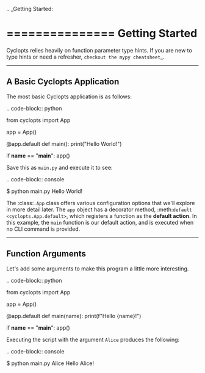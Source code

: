 .. _Getting Started:

===============
Getting Started
===============

Cyclopts relies heavily on function parameter type hints.
If you are new to type hints or need a refresher, `checkout the mypy cheatsheet`_.

----------------------------
A Basic Cyclopts Application
----------------------------

The most basic Cyclopts application is as follows:

.. code-block:: python

   from cyclopts import App

   app = App()

   @app.default
   def main():
       print("Hello World!")

   if __name__ == "__main__":
       app()

Save this as ``main.py`` and execute it to see:

.. code-block:: console

   $ python main.py
   Hello World!


The :class:`.App` class offers various configuration options that we'll explore in more detail later.
The ``app`` object has a decorator method, :meth:`default <cyclopts.App.default>`, which registers a function as the **default action**.
In this example, the ``main`` function is our default action, and is executed when no CLI command is provided.

------------------
Function Arguments
------------------
Let's add some arguments to make this program a little more interesting.

.. code-block:: python

   from cyclopts import App

   app = App()

   @app.default
   def main(name):
       print(f"Hello {name}!")

   if __name__ == "__main__":
       app()

Executing the script with the argument ``Alice`` produces the following:

.. code-block:: console

   $ python main.py Alice
   Hello Alice!
